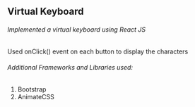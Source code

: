 ## Virtual Keyboard 
###### Implemented a virtual keyboard using React JS 

Used onClick() event on each button to display the characters  &emsp;

###### Additional Frameworks and Libraries used:
1. Bootstrap
2. AnimateCSS
